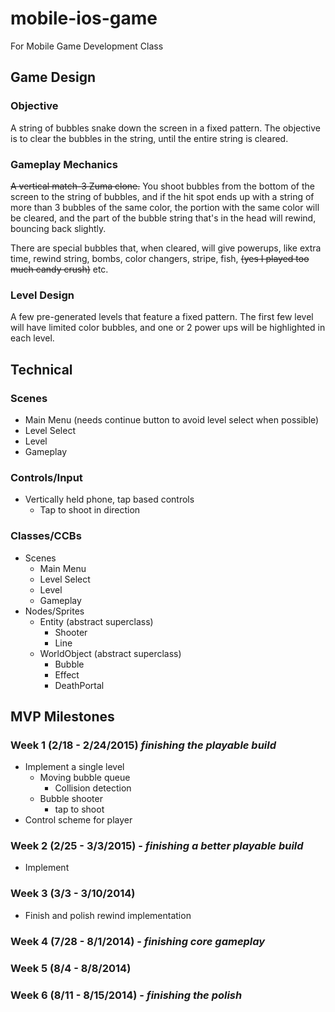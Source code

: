 # mobile-ios-game
For Mobile Game Development Class

## Game Design
### Objective
A string of bubbles snake down the screen in a fixed pattern. The objective is to clear the bubbles in the string, until the entire string is cleared. 

### Gameplay Mechanics
~~A vertical match-3 Zuma clone.~~ You shoot bubbles from the bottom of the screen to the string of bubbles, and if the hit spot ends up with a string of more than 3 bubbles of the same color, the portion with the same color will be cleared, and the part of the bubble string that's in the head will rewind, bouncing back slightly.

There are special bubbles that, when cleared, will give powerups, like extra time, rewind string, bombs, color changers, stripe, fish, ~~(yes I played too much candy crush)~~ etc.

### Level Design
A few pre-generated levels that feature a fixed pattern. The first few level will have limited color bubbles, and one or 2 power ups will be highlighted in each level.

## Technical
### Scenes
* Main Menu (needs continue button to avoid level select when possible)
* Level Select
* Level
* Gameplay

### Controls/Input
* Vertically held phone, tap based controls
  * Tap to shoot in direction

### Classes/CCBs
* Scenes
  * Main Menu
  * Level Select
  * Level
  * Gameplay
* Nodes/Sprites
  * Entity (abstract superclass)
    * Shooter
    * Line
  * WorldObject (abstract superclass)
    * Bubble
    * Effect
    * DeathPortal


## MVP Milestones
### Week 1 (2/18 - 2/24/2015) _finishing the playable build_
* Implement a single level
  * Moving bubble queue
    * Collision detection 
  * Bubble shooter 
    * tap to shoot
* Control scheme for player

### Week 2 (2/25 - 3/3/2015) - _finishing a better playable build_
* Implement 

### Week 3 (3/3 - 3/10/2014)
* Finish and polish rewind implementation


### Week 4 (7/28 - 8/1/2014) - _finishing core gameplay_


### Week 5 (8/4 - 8/8/2014)

### Week 6 (8/11 - 8/15/2014) - _finishing the polish_
